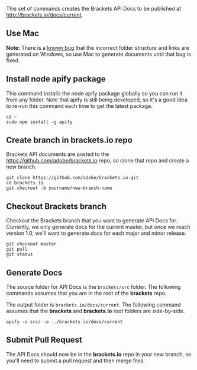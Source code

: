 This set of commands creates the Brackets API Docs to be published at http://brackets.io/docs/current.

## Use Mac

__Note:__ There is a [known bug](https://github.com/jbalsas/apify/issues/3) that the incorrect folder structure and links are generated on Windows, so use Mac to generate documents until that bug is fixed.

## Install node apify package

This command installs the node apify package globally so you can run it from any folder. Note that apify is still being developed, so it's a good idea to re-run this command each time to get the latest package.

```
cd ~
sudo npm install -g apify
```

## Create branch in brackets.io repo

Brackets API documents are posted to the https://github.com/adobe/brackets.io repo, so clone that repo and create a new branch.

```
git clone https://github.com/adobe/brackets.io.git
cd brackets.io
git checkout -b yourname/new-branch-name
```

## Checkout Brackets branch

Checkout the Brackets branch that you want to generate API Docs for. Currently, we only generate docs for the current master, but once we reach version 1.0, we'll want to generate docs for each major and minor release.

```
git checkout master
git pull
git status
```

## Generate Docs

The source folder for API Docs is the `brackets/src` folder. The following commands assumes that you are in the root of the **brackets** repo.

The output folder is `brackets.io/docs/current`. The following command assumes that the **brackets** and **brackets.io** root folders are side-by-side.

```
apify -s src/ -o ../brackets.io/docs/current
```

## Submit Pull Request

The API Docs should now be in the **brackets.io** repo in your new branch, so you'll need to submit a pull request and then merge files.
